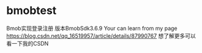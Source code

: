 # bmobtest
Bmob实现登录注册
版本BmobSdk3.6.9
Your can learn from my page https://blog.csdn.net/qq_16519957/article/details/87990767
想了解更多可以看一下我的CSDN
